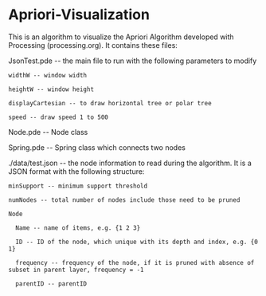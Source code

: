 # Apriori-Visualization 

This is an algorithm to visualize the Apriori Algorithm developed with Processing (processing.org). It contains these files:

  JsonTest.pde -- the main file to run with the following parameters to modify 
  
    widthW -- window width
    
    heightW -- window height
    
    displayCartesian -- to draw horizontal tree or polar tree
    
    speed -- draw speed 1 to 500
  

Node.pde -- Node class


Spring.pde -- Spring class which connects two nodes


./data/test.json -- the node information to read during the algorithm. It is a JSON format with the following structure:

    minSupport -- minimum support threshold
    
    numNodes -- total number of nodes include those need to be pruned
    
    Node
    
      Name -- name of items, e.g. {1 2 3}
      
      ID -- ID of the node, which unique with its depth and index, e.g. {0 1}
      
      frequency -- frequency of the node, if it is pruned with absence of subset in parent layer, frequency = -1
      
      parentID -- parentID

